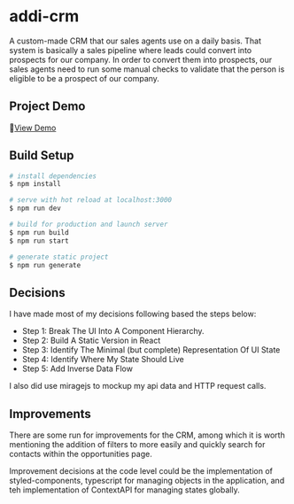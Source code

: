 # addi-crm

A custom-made CRM that our sales agents use on a daily basis. That system is basically a sales pipeline where leads could convert into prospects for our company. In order to convert them into prospects, our sales agents need to run some manual checks to validate that the person is eligible to be a prospect of our company.

## Project Demo

🚀[View Demo](https://add-crm-jsalcedo.netlify.app/)

## Build Setup

```bash
# install dependencies
$ npm install

# serve with hot reload at localhost:3000
$ npm run dev

# build for production and launch server
$ npm run build
$ npm run start

# generate static project
$ npm run generate
```

## Decisions

I have made most of my decisions following based the steps below:

- Step 1: Break The UI Into A Component Hierarchy.
- Step 2: Build A Static Version in React
- Step 3: Identify The Minimal (but complete) Representation Of UI State
- Step 4: Identify Where My State Should Live
- Step 5: Add Inverse Data Flow

I also did use miragejs to mockup my api data and HTTP request calls.

## Improvements

There are some run for improvements for the CRM, among which it is worth mentioning the addition of filters to more easily and quickly search for contacts within the opportunities page.

Improvement decisions at the code level could be the implementation of styled-components, typescript for managing objects in the application, and teh implementation of ContextAPI for managing states globally.
